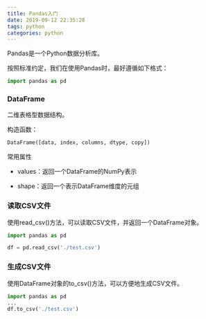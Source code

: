 ```yaml
---
title: Pandas入门
date: 2019-09-12 22:35:28
tags: python
categories: python
---
```


Pandas是一个Python数据分析库。

按照标准约定，我们在使用Pandas时，最好遵循如下格式：

```python
import pandas as pd
```

<!--more-->

### DataFrame

二维表格型数据结构。

构造函数：

```python
DataFrame([data, index, columns, dtype, copy])	
```

常用属性

* values：返回一个DataFrame的NumPy表示

* shape：返回一个表示DataFrame维度的元组

### 读取CSV文件

使用read_csv()方法，可以读取CSV文件，并返回一个DataFrame对象。

```python
import pandas as pd

df = pd.read_csv('./test.csv')
```

### 生成CSV文件

使用DataFrame对象的to_csv()方法，可以方便地生成CSV文件。

```python
import pandas as pd
...
df.to_csv('./test.csv')
```

